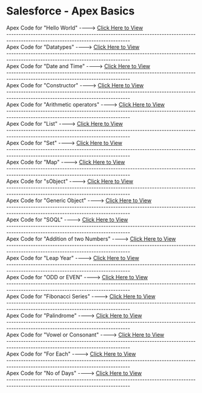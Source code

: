 # Salesforce - Apex Basics
<html>
  <head>
    <body>
Apex Code for "Hello World" ----> <a href="Apex Hello World">Click Here to View</a>
    </body>
  </head>
</html>
<br>---------------------------------------------------------------------------------------------------------------------------------</br>
 
 <html> 
  <head>
    <body>
      Apex Code for "Datatypes" ----> <a href="Datatypes">Click Here to View</a>
    </body>
  </head>
</html>
<br>---------------------------------------------------------------------------------------------------------------------------------</br>

<html> 
  <head>
    <body>
      Apex Code for "Date and Time" ----> <a href="Apex Date and Time">Click Here to View</a>
    </body>
  </head>
</html>
<br>---------------------------------------------------------------------------------------------------------------------------------</br>

<html> 
  <head>
    <body>
      Apex Code for "Constructor" ----> <a href="Apex Constructor">Click Here to View</a>
    </body>
  </head>
</html>
<br>---------------------------------------------------------------------------------------------------------------------------------</br>
<html> 
  <head>
    <body>
      Apex Code for "Arithmetic operators" ----> <a href="ArithmeticOperations">Click Here to View</a>
    </body>
  </head>
</html>
<br>---------------------------------------------------------------------------------------------------------------------------------</br>

<html> 
  <head>
    <body>
      Apex Code for "List" ----> <a href="ListApex">Click Here to View</a>
    </body>
  </head>
</html>
<br>---------------------------------------------------------------------------------------------------------------------------------</br>

<html> 
  <head>
    <body>
      Apex Code for "Set" ----> <a href="Apex Set">Click Here to View</a>
    </body>
  </head>
</html>
<br>---------------------------------------------------------------------------------------------------------------------------------</br>

<html> 
  <head>
    <body>
      Apex Code for "Map" ----> <a href="Apex Map">Click Here to View</a>
    </body>
  </head>
</html>
<br>---------------------------------------------------------------------------------------------------------------------------------</br>
<html> 
  <head>
    <body>
      Apex Code for "sObject" ----> <a href="Apex sobject">Click Here to View</a>
    </body>
  </head>
</html>
<br>---------------------------------------------------------------------------------------------------------------------------------</br>
  <head>
    <body>
      Apex Code for "Generic Object" ----> <a href="Generic Object">Click Here to View</a>
    </body>
  </head>
</html>
<br>---------------------------------------------------------------------------------------------------------------------------------</br>
<html> 
  <head>
    <body>
      Apex Code for "SOQL" ----> <a href="SOQL">Click Here to View</a>
    </body>
  </head>
</html>
<br>---------------------------------------------------------------------------------------------------------------------------------</br>
<html> 
  <head>
    <body>
      Apex Code for "Addition of two Numbers" ----> <a href="Add two numbers">Click Here to View</a>
    </body>
  </head>
</html>
<br>---------------------------------------------------------------------------------------------------------------------------------</br>
<html> 
  <head>
    <body>
      Apex Code for "Leap Year" ----> <a href="Leap year">Click Here to View</a>
    </body>
  </head>
</html>
<br>---------------------------------------------------------------------------------------------------------------------------------</br>
<html>
<head>
    <body>
      Apex Code for "ODD or EVEN" ----> <a href="ODD or EVEN">Click Here to View</a>
    </body>
  </head>
</html>
<br>---------------------------------------------------------------------------------------------------------------------------------</br>
<html>
<head>
    <body>
      Apex Code for "Fibonacci Series" ----> <a href="Fibonacci Series">Click Here to View</a>
    </body>
  </head>
</html>
<br>---------------------------------------------------------------------------------------------------------------------------------</br>
<html>
<head>
    <body>
      Apex Code for "Palindrome" ----> <a href="Palindromes">Click Here to View</a>
    </body>
  </head>
</html>
<br>---------------------------------------------------------------------------------------------------------------------------------</br>
<html>
<head>
    <body>
      Apex Code for "Vowel or Consonant" ----> <a href="Vowel or Consonant">Click Here to View</a>
    </body>
  </head>
</html>
<br>---------------------------------------------------------------------------------------------------------------------------------</br>
<html>
<head>
    <body>
      Apex Code for "For Each" ----> <a href="For each">Click Here to View</a>
    </body>
  </head>
</html>
<br>---------------------------------------------------------------------------------------------------------------------------------</br>
<html>
<head>
    <body>
      Apex Code for "No of Days" ----> <a href="No of Days">Click Here to View</a>
    </body>
  </head>
</html>
<br>---------------------------------------------------------------------------------------------------------------------------------</br>









